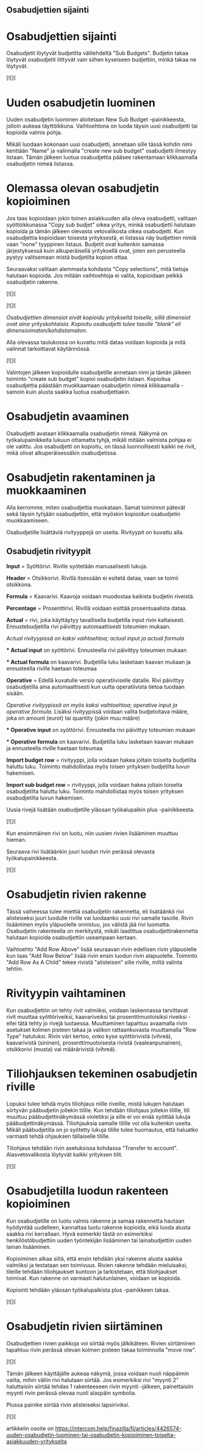 ## Osabudjettien sijainti

# Osabudjettien sijainti

Osabudjetit löytyvät budjetilta välilehdeltä "Sub Budgets". Budjetin takaa löytyvät osabudjetit liittyvät vain siihen kyseiseen budjettiin, minkä takaa ne löytyvät.

[![](

# Uuden osabudjetin luominen

Uuden osabudjetin luominen aloitetaan New Sub Budget –painikkeesta, jolloin aukeaa täyttöikkuna. Vaihtoehtona on luoda täysin uusi osabudjetti tai kopioida valmis pohja.

Mikäli luodaan kokonaan uusi osabudjetti, annetaan sille tässä kohdin nimi kenttään "Name" ja valinnalla "create new sub budget" osabudjetti ilmestyy listaan. Tämän jälkeen luotua osabudjettia pääsee rakentamaan klikkaamalla osabudjetin nimeä listassa.

# Olemassa olevan osabudjetin kopioiminen

Jos taas kopioidaan jokin toinen asiakkuuden alla oleva osabudjetti, valitaan syöttöikkunassa "Copy sub budjet" oikea yritys, minkä osabudjetti halutaan kopioida ja tämän jälkeen olevasta vetovalikosta oikea osabudjetti. Kun osabudjettia kopioidaan toisesta yrityksestä, ei listassa näy budjettien nimiä vaan "none" tyyppinen listaus. Budjetit ovat kuitenkin samassa järjestyksessä kuin alkuperäisellä yrityksellä ovat, joten sen perusteella pystyy valitsemaan mistä budjetilta kopion ottaa.

Seuraavaksi valitaan alemmasta kohdasta "Copy selections", mitä tietoja halutaan kopioida. Jos mitään vaihtoehtoja ei valita, kopioidaan pelkkä osabudjetin rakenne.

[![](

[![](

*Osabudjettien dimensiot eivät kopioidu yritykseltä toiselle, sillä dimensiot ovat aina yrityskohtaisia. Kopioitu osabudjetti tulee tasolle "blank" eli dimensioimaton/kohdistamaton.*

Alla olevassa taulukossa on kuvattu mitä dataa voidaan kopioida ja mitä valinnat tarkoittavat käytännössä.

[![](

Valintojen jälkeen kopioidulle osabudjetille annetaan nimi ja tämän jälkeen toiminto "create sub budget" kopioi osabudjetin listaan. Kopioitua osabudjettia päästään muokkaamaan osabudjetin nimeä klikkaamalla - samoin kuin alusta saakka luotua osabudjettiakin.

# Osabudjetin avaaminen

Osabudjetti avataan klikkaamalla osabudjetin nimeä. Näkymä on työkalupainikkeita lukuun ottamatta tyhjä, mikäli mitään valmista pohjaa ei ole valittu. Jos osabudjetti on kopioitu, on tässä luonnollisesti kaikki ne rivit, mikä olivat alkuperäisessäkin osabudjetissa.

# Osabudjetin rakentaminen ja muokkaaminen

Alla kerromme, miten osabudjettia muokataan. Samat toiminnot pätevät sekä täysin tyhjään osabudjettiin, että myöskin kopioidun osabudjetin muokkaamiseen.

Osabudjetille lisättäviä rivityyppejä on useita. Rivityypit on kuvattu alla.

## Osabudjetin rivityypit

**Input** = Syöttörivi. Riville syötetään manuaalisesti lukuja.

**Header** = Otsikkorivi. Rivillä itsessään ei esitetä dataa, vaan se toimii otsikkona.

**Formula** = Kaavarivi. Kaavoja voidaan muodostaa kaikista budjetin riveistä.

**Percentage** = Prosenttirivi. Rivillä voidaan esittää prosentuaalista dataa.

**Actual** = rivi, joka käyttäytyy tavallisella budjetilla input rivin kaltaisesti. Ennustebudjetilla rivi päivittyy automaattisesti toteumien mukaan.

*Actual rivityypissä on kaksi vaihtoehtoa; actual input ja actual formula*

**\* Actual input** on syöttörivi. Ennusteella rivi päivittyy toteumien mukaan

**\* Actual formula** on kaavarivi. Budjetilla luku lasketaan kaavan mukaan ja ennusteella riville haetaan toteumaa

**Operative** = Edellä kuvatulle versio operatiiviselle datalle. Rivi päivittyy osabudjetilla aina automaattisesti kun uutta operatiivista tietoa tuodaan sisään.

*Operative rivityypissä on myös kaksi vaihtoehtoa; operative input ja operative formula.* Lisäksi rivityypissä voidaan valita budjetoitava määre, joka on amount (eurot) tai quantity (jokin muu määre)

**\* Operative input** on syöttörivi. Ennusteella rivi päivittyy toteumien mukaan

**\* Operative formula** on kaavarivi. Budjetilla luku lasketaan kaavan mukaan ja ennusteella riville haetaan toteumaa

**Import budget row** = rivityyppi, jolla voidaan hakea joltain toiselta budjetilta haluttu luku. Toiminto mahdollistaa myös toisen yrityksen budjetilta luvun hakemisen.

**Import sub budget row** = rivityyppi, jolla voidaan hakea joltain toiselta osabudjetilta haluttu luku. Toiminto mahdollistaa myös toisen yrityksen osabudjetilta luvun hakemisen.

Uusia rivejä lisätään osabudjetille yläosan työkalupalkin plus -painikkeesta.

[![](

Kun ensimmäinen rivi on luotu, niin uusien rivien lisääminen muuttuu hieman.

Seuraava rivi lisätäänkin juuri luodun rivin perässä olevasta työkalupainikkeesta.

[![](

# 

# Osabudjetin rivien rakenne

Tässä vaiheessa tulee miettiä osabudjetin rakennetta, eli lisätäänkö rivi alisteiseksi juuri luodulle riville vai luodaanko uusi rivi samalle tasolle. Rivin lisääminen myös yläpuolelle onnistuu, jos välistä jää rivi luomatta. Osabudjetin rakenteella on merkitystä, mikäli laadittua osabudjettirakennetta halutaan kopioida osabudjettiin useampaan kertaan.

Vaihtoehto "Add Row Above" lisää seuraavan rivin edellisen rivin yläpuolelle kun taas "Add Row Below" lisää rivin ensin luodun rivin alapuolelle. Toiminto "Add Row As A Child" tekee rivistä "alisteisen" sille riville, miltä valinta tehtiin.

# Rivityypin vaihtaminen

Kun osabudjettiin on tehty rivit valmiiksi, voidaan laskennassa tarvittavat rivit muuttaa syöttöriveiksi, kaavariveiksi tai prosenttimuotoisiksi riveiksi - ellei tätä tehty jo rivejä luotaessa. Muuttaminen tapahtuu avaamalla rivin asetukset kolmen pisteen takaa ja valikon rattaankuvasta muuttamalla "Row Type" halutuksi. Rivin väri kertoo, onko kyse syöttörivistä (vihreä), kaavarivistä (sininen), prosenttimuotoisesta rivistä (vaaleanpunainen), otsikkorivi (musta) vai määrärivistä (vihreä).

# Tiliohjauksen tekeminen osabudjetin riville

Lopuksi tulee tehdä myös tiliohjaus niille riveille, mistä lukujen halutaan siirtyvän pääbudjetin jollekin tilille. Kun tehdään tiliohjaus jollekin tilille, tili muuttuu pääbudjettinäkymässä violetiksi ja sille ei voi enää syöttää lukuja pääbudjettinäkymässä. Tiliohjauksia samalle tilille voi olla kuitenkin useita. Mikäli pääbudjetilla on jo syötetty lukuja tilille tulee huomautus, että haluatko varmasti tehdä ohjauksen tällaiselle tilille.

Tiliohjaus tehdään rivin asetuksissa kohdassa "Transfer to account". Alasvetovalikosta löytyvät kaikki yrityksen tilit.

[![](

# Osabudjetilla luodun rakenteen kopioiminen

Kun osabudjetille on luotu valmis rakenne ja samaa rakennetta hautaan hyödyntää uudelleen, kannattaa luotu rakenne kopioida, eikä luoda alusta saakka rivi kerrallaan. Hyvä esimerkki tästä on esimerkiksi henkilöstöbudjettiin uuden työntekijän lisääminen tai lainabudjettiin uuden lainan lisääminen.

Kopioiminen alkaa siitä, että ensin tehdään yksi rakenne alusta saakka valmiiksi ja testataan sen toimivuus. Rivien rakenne tehdään mieluisaksi, tileille tehdään tiliohjaukset kuntoon ja tarkistetaan, että tiliohjaukset toimivat. Kun rakenne on varmasti halutunlainen, voidaan se kopioida.

Kopiointi tehdään yläosan työkalupalkista plus -painikkeen takaa.

[![](

# Osabudjetin rivien siirtäminen

Osabudjettien rivien paikkoja voi siirtää myös jälkikäteen. Rivien siirtäminen tapahtuu rivin perässä olevan kolmen pisteen takaa toiminnolla "move row".

[![](

Tämän jälkeen käyttäjälle aukeaa näkymä, jossa voidaan nuoli näppäimin valita, mihin väliin rivi halutaan siirtää. Jos esimerkiksi rivi "myynti 2" haluttaisiin siirtää tehdas 1 rakenteeseen rivin myynti -jälkeen, painettaisiin myynti rivin perässä olevaa nuoli alaspäin symbolia.

Plussa painike siirtää rivin alisteiseksi lapsiriviksi.

[![](



artikkelin osoite on https://intercom.help/finazilla/fi/articles/4426574-uuden-osabudjetin-luominen-tai-osabudjetin-kopioiminen-toiselta-asiakkuuden-yritykselta

